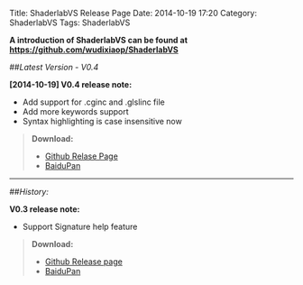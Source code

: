 Title: ShaderlabVS Release Page
Date: 2014-10-19 17:20
Category: ShaderlabVS
Tags: ShaderlabVS

**A introduction of ShaderlabVS can be found at <https://github.com/wudixiaop/ShaderlabVS>**


##_Latest Version - V0.4_

**[2014-10-19] V0.4 release note:** 
 
* Add support for .cginc and .glslinc file
* Add more keywords support
* Syntax highlighting is case insensitive now

> **Download:**
>
> * [Github Relase Page](https://github.com/wudixiaop/ShaderlabVS/releases/download/0.4/ShaderlabVS.zip)
> * [BaiduPan](http://pan.baidu.com/s/1o6sPOUI)




------------------------------
##_History:_

**V0.3 release note:**

* Support Signature help feature

> **Download:**
>
> * [Github Release page](https://github.com/wudixiaop/ShaderlabVS/releases/download/0.3/ShaderlabVS-0.3.zip)
> * [BaiduPan](http://pan.baidu.com/s/1eQEJQHO)

